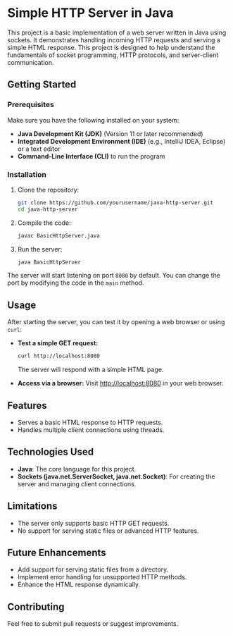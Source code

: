 # Simple HTTP Server in Java

This project is a basic implementation of a web server written in Java using sockets. It demonstrates handling incoming HTTP requests and serving a simple HTML response. This project is designed to help understand the fundamentals of socket programming, HTTP protocols, and server-client communication.

## Getting Started

### Prerequisites
Make sure you have the following installed on your system:

- **Java Development Kit (JDK)** (Version 11 or later recommended)
- **Integrated Development Environment (IDE)** (e.g., IntelliJ IDEA, Eclipse) or a text editor
- **Command-Line Interface (CLI)** to run the program

### Installation
1. Clone the repository:
    ```bash
    git clone https://github.com/yourusername/java-http-server.git
    cd java-http-server
    ```

2. Compile the code:
    ```bash
    javac BasicHttpServer.java
    ```

3. Run the server:
    ```bash
    java BasicHttpServer
    ```

The server will start listening on port `8080` by default. You can change the port by modifying the code in the `main` method.

## Usage
After starting the server, you can test it by opening a web browser or using `curl`:

- **Test a simple GET request:**
    ```bash
    curl http://localhost:8080
    ```
    The server will respond with a simple HTML page.

- **Access via a browser:**
    Visit [http://localhost:8080](http://localhost:8080) in your web browser.

## Features
- Serves a basic HTML response to HTTP requests.
- Handles multiple client connections using threads.

## Technologies Used
- **Java**: The core language for this project.
- **Sockets (java.net.ServerSocket, java.net.Socket)**: For creating the server and managing client connections.

## Limitations
- The server only supports basic HTTP GET requests.
- No support for serving static files or advanced HTTP features.

## Future Enhancements
- Add support for serving static files from a directory.
- Implement error handling for unsupported HTTP methods.
- Enhance the HTML response dynamically.

## Contributing
Feel free to submit pull requests or suggest improvements.


